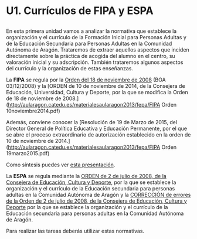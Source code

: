 # U1. Currículos de FIPA y ESPA

## 

En esta primera unidad vamos a analizar la normativa que establece la organización y el currículo de la Formación Inicial para Personas Adultas y de la Educación Secundaria para Personas Adultas en la Comunidad Autónoma de Aragón. Trataremos de extraer aquellos aspectos que inciden directamente sobre la práctica de acogida del alumno en el centro, su valoración inicial y su adscripción. También trataremos  algunos aspectos del currículo y la organización de estas enseñanzas.

La **FIPA** se regula por la [Orden del 18 de noviembre de 2008](http://benasque.aragob.es:443/cgi-bin/BOAE/BRSCGI?CMD=VEROBJ&MLKOB=284788595953) \(BOA 03/12/2008\) y la [ORDEN de 10 de noviembre de 2014, de la Consejera de Educación, Universidad, Cultura y Deporte, por la que se modifica la Orden de 18 de noviembre de 2008.](http://aularagon.catedu.es/materialesaularagon2013/fepa/FIPA Orden 10noviembre2014.pdf)

Además, conviene conocer la [Resolución de 19 de Marzo de 2015, del Director General de Política Educativa y Educación Permanente, por el que se abre el proceso extraordinario de autorización establecido en la orden de 10 de noviembre de 2014.](http://aularagon.catedu.es/materialesaularagon2013/fepa/FIPA Orden 19marzo2015.pdf)

Como síntesis puedes ver [esta presentación](http://aularagon.catedu.es/materialesaularagon2013/fepa/zips/Modulo_3/ResumenU1_Marco_normativo_FIPA.pdf).


La **ESPA** se regula mediante la [ORDEN de 2 de julio de 2008, de la Consejera de Educación, Cultura y Deporte,](http://benasque.aragob.es:443/cgi-bin/BOAE/BRSCGI?CMD=VEROBJ&MLKOB=284788595953) por la que se establece la organización y el currículo de la Educación secundaria para personas adultas en la Comunidad Autónoma de Aragón y la [CORRECCIÓN de errores de la Orden de 2 de julio de 2008, de la Consejera de Educación, Cultura y Deporte](http://benasque.aragob.es:443/cgi-bin/BOAE/BRSCGI?CMD=VEROBJ&MLKOB=287516792626) por la que se establece la organización y el currículo de la Educación secundaria para personas adultas en la Comunidad Autónoma de Aragón.



Para realizar las tareas deberás utilizar estas normativas.

